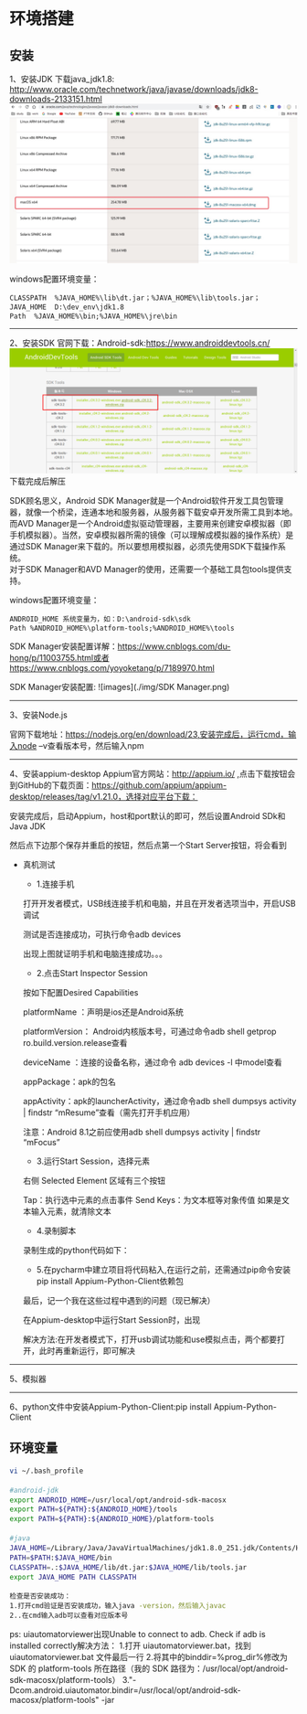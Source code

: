 # 环境搭建

## 安装

1、安装JDK
下载java_jdk1.8: http://www.oracle.com/technetwork/java/javase/downloads/jdk8-downloads-2133151.html
![images](./img/jdk.png)

windows配置环境变量：

    CLASSPATH  %JAVA_HOME%\lib\dt.jar；%JAVA_HOME%\lib\tools.jar；  
    JAVA_HOME  D:\dev_env\jdk1.8    
    Path  %JAVA_HOME%\bin;%JAVA_HOME%\jre\bin  

***
2、安装SDK
官网下载：Android-sdk:https://www.androiddevtools.cn/
![images](./img/sdk-tools.png)
下载完成后解压

SDK顾名思义，Android SDK Manager就是一个Android软件开发工具包管理器，就像一个桥梁，连通本地和服务器，从服务器下载安卓开发所需工具到本地。  
而AVD Manager是一个Android虚拟驱动管理器，主要用来创建安卓模拟器（即手机模拟器）。当然，安卓模拟器所需的镜像（可以理解成模拟器的操作系统）是通过SDK Manager来下载的。所以要想用模拟器，必须先使用SDK下载操作系统。  
对于SDK Manager和AVD Manager的使用，还需要一个基础工具包tools提供支持。

windows配置环境变量： 

    ANDROID_HOME 系统变量为，如：D:\android-sdk\sdk
    Path %ANDROID_HOME%\platform-tools;%ANDROID_HOME%\tools

SDK Manager安装配置详解：https://www.cnblogs.com/du-hong/p/11003755.html或者https://www.cnblogs.com/yoyoketang/p/7189970.html 

SDK Manager安装配置:
![images](./img/SDK Manager.png)

***
3、安装Node.js

官网下载地址：https://nodejs.org/en/download/23,安装完成后，运行cmd，输入node –v查看版本号，然后输入npm

***
4、安装appium-desktop
Appium官方网站：http://appium.io/ ,点击下载按钮会到GitHub的下载页面：https://github.com/appium/appium-desktop/releases/tag/v1.21.0，选择对应平台下载：

安装完成后，启动Appium，host和port默认的即可，然后设置Android SDk和Java JDK

然后点下边那个保存并重启的按钮，然后点第一个Start Server按钮，将会看到


- 真机测试

  * 1.连接手机

  打开开发者模式，USB线连接手机和电脑，并且在开发者选项当中，开启USB调试

  测试是否连接成功，可执行命令adb devices

  出现上图就证明手机和电脑连接成功。。。

  * 2.点击Start Inspector Session  

   按如下配置Desired Capabilities

   platformName ：声明是ios还是Android系统

   platformVersion： Android内核版本号，可通过命令adb shell getprop ro.build.version.release查看

   deviceName ：连接的设备名称，通过命令 adb devices -l 中model查看

   appPackage：apk的包名

   appActivity：apk的launcherActivity，通过命令adb shell dumpsys activity | findstr “mResume”查看（需先打开手机应用）

   注意：Android 8.1之前应使用adb shell dumpsys activity | findstr “mFocus”

  * 3.运行Start Session，选择元素

   右侧 Selected Element 区域有三个按钮

   Tap：执行选中元素的点击事件
   Send Keys：为文本框等对象传值
   如果是文本输入元素，就清除文本 
   
  * 4.录制脚本

   录制生成的python代码如下：

  * 5.在pycharm中建立项目将代码粘入,在运行之前，还需通过pip命令安装pip install Appium-Python-Client依赖包

   最后，记一个我在这些过程中遇到的问题（现已解决）

   在Appium-desktop中运行Start Session时，出现

   解决方法:在开发者模式下，打开usb调试功能和use模拟点击，两个都要打开，此时再重新运行，即可解决

***
5、模拟器

***
6、python文件中安装Appium-Python-Client:pip install Appium-Python-Client

## 环境变量

```.bash
vi ~/.bash_profile

#android-jdk
export ANDROID_HOME=/usr/local/opt/android-sdk-macosx
export PATH=${PATH}:${ANDROID_HOME}/tools
export PATH=${PATH}:${ANDROID_HOME}/platform-tools

#java
JAVA_HOME=/Library/Java/JavaVirtualMachines/jdk1.8.0_251.jdk/Contents/Home
PATH=$PATH:$JAVA_HOME/bin
CLASSPATH=.:$JAVA_HOME/lib/dt.jar:$JAVA_HOME/lib/tools.jar
export JAVA_HOME PATH CLASSPATH

检查是否安装成功：
1.打开cmd验证是否安装成功，输入java -version，然后输入javac
2..在cmd输入adb可以查看对应版本号
```

ps:
uiautomatorviewer出现Unable to connect to adb. Check if adb is installed correctly解决方法：
1.打开 uiautomatorviewer.bat，找到 uiautomatorviewer.bat 文件最后一行
2.将其中的binddir=%prog_dir%修改为 SDK 的 platform-tools 所在路径（我的 SDK 路径为：/usr/local/opt/android-sdk-macosx/platform-tools）
3."-Dcom.android.uiautomator.bindir=/usr/local/opt/android-sdk-macosx/platform-tools" -jar


